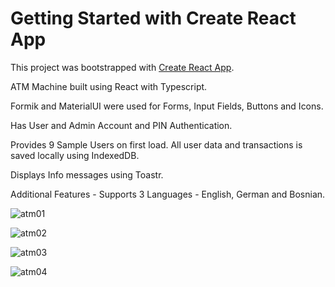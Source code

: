 # Getting Started with Create React App

This project was bootstrapped with [Create React App](https://github.com/facebook/create-react-app).

ATM Machine built using React with Typescript.

Formik and MaterialUI were used for Forms, Input Fields, Buttons and Icons.

Has User and Admin Account and PIN Authentication.

Provides 9 Sample Users on first load.
All user data and transactions is saved locally using IndexedDB.

Displays Info messages using Toastr.

Additional Features - Supports 3 Languages - English, German and Bosnian.

![atm01](https://user-images.githubusercontent.com/22280179/162628883-3380eb95-e2fd-4fc3-9d62-a2b9612051d0.png)

![atm02](https://user-images.githubusercontent.com/22280179/162628891-2c47c88f-8e46-4e59-92d6-474ee624c3e5.png)

![atm03](https://user-images.githubusercontent.com/22280179/162628894-e93a5481-465b-4b46-9476-ffcc13266c83.png)

![atm04](https://user-images.githubusercontent.com/22280179/162628900-81a2617f-cffb-41ec-ba55-d5527b87c579.png)
